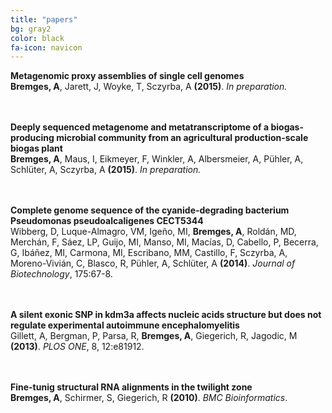```yaml
---
title: "papers"
bg: gray2
color: black
fa-icon: navicon
---
```


**Metagenomic proxy assemblies of single cell genomes**  
**Bremges, A**, Jarett, J, Woyke, T, Sczyrba, A **(2015)**. *In preparation.*

<br/><br/>
**Deeply sequenced metagenome and metatranscriptome of a biogas-producing microbial community from an agricultural production-scale biogas plant**  
**Bremges, A**, Maus, I, Eikmeyer, F, Winkler, A, Albersmeier, A, Pühler, A, Schlüter, A, Sczyrba, A **(2015)**. *In preparation.*

<br/><br/>
**Complete genome sequence of the cyanide-degrading bacterium Pseudomonas pseudoalcaligenes CECT5344**  
Wibberg, D, Luque-Almagro, VM, Igeño, MI, **Bremges, A**, Roldán, MD, Merchán, F, Sáez, LP, Guijo, MI, Manso, MI, Macías, D, Cabello, P, Becerra, G, Ibáñez, MI, Carmona, MI, Escribano, MM, Castillo, F, Sczyrba, A, Moreno-Vivián, C, Blasco, R, Pühler, A, Schlüter, A **(2014)**. *Journal of Biotechnology*, 175:67-8.

<br/><br/>
**A silent exonic SNP in kdm3a affects nucleic acids structure but does not regulate experimental autoimmune encephalomyelitis**  
Gillett, A, Bergman, P, Parsa, R, **Bremges, A**, Giegerich, R, Jagodic, M **(2013)**. *PLOS ONE*, 8, 12:e81912.

<br/><br/>
**Fine-tunig structural RNA alignments in the twilight zone**  
**Bremges, A**, Schirmer, S, Giegerich, R **(2010)**. *BMC Bioinformatics*.
